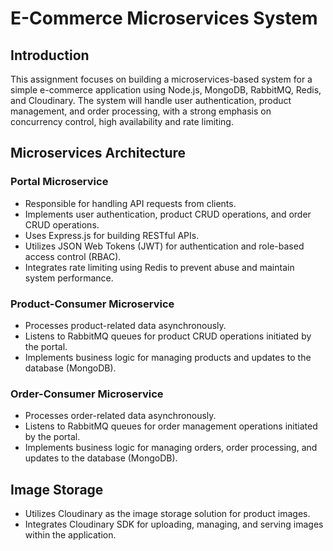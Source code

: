 # E-Commerce Microservices System

## Introduction

This assignment focuses on building a microservices-based system for a simple e-commerce application using Node.js, MongoDB, RabbitMQ, Redis, and Cloudinary. The system will handle user authentication, product management, and order processing, with a strong emphasis on concurrency control, high availability and rate limiting.

## Microservices Architecture

### Portal Microservice

- Responsible for handling API requests from clients.
- Implements user authentication, product CRUD operations, and order CRUD operations.
- Uses Express.js for building RESTful APIs.
- Utilizes JSON Web Tokens (JWT) for authentication and role-based access control (RBAC).
- Integrates rate limiting using Redis to prevent abuse and maintain system performance.

### Product-Consumer Microservice

- Processes product-related data asynchronously.
- Listens to RabbitMQ queues for product CRUD operations initiated by the portal.
- Implements business logic for managing products and updates to the database (MongoDB).

### Order-Consumer Microservice

- Processes order-related data asynchronously.
- Listens to RabbitMQ queues for order management operations initiated by the portal.
- Implements business logic for managing orders, order processing, and updates to the database (MongoDB).

## Image Storage

- Utilizes Cloudinary as the image storage solution for product images.
- Integrates Cloudinary SDK for uploading, managing, and serving images within the application.
